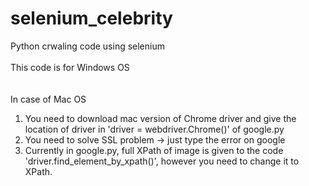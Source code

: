 # selenium_celebrity
Python crwaling code using selenium<br><br>
This code is for Windows OS<br><br>
<br>
In case of Mac OS

1. You need to download mac version of Chrome driver and give the location of driver in 'driver = webdriver.Chrome()' of google.py
2. You need to solve SSL problem -> just type the error on google
3. Currently in google.py, full XPath of image is given to the code 'driver.find_element_by_xpath()', however you need to change it to XPath.


